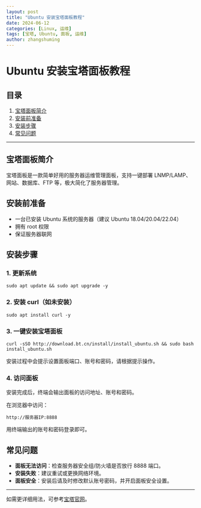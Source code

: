 ```yaml
---
layout: post
title: "Ubuntu 安装宝塔面板教程"
date: 2024-06-12
categories: [Linux, 运维]
tags: [宝塔, Ubuntu, 面板, 运维]
author: zhangshuming
---
```


# Ubuntu 安装宝塔面板教程

## 目录

1. [宝塔面板简介](#宝塔面板简介)
2. [安装前准备](#安装前准备)
3. [安装步骤](#安装步骤)
4. [常见问题](#常见问题)

---

## 宝塔面板简介

宝塔面板是一款简单好用的服务器运维管理面板，支持一键部署 LNMP/LAMP、网站、数据库、FTP 等，极大简化了服务器管理。

## 安装前准备

- 一台已安装 Ubuntu 系统的服务器（建议 Ubuntu 18.04/20.04/22.04）
- 拥有 root 权限
- 保证服务器联网

## 安装步骤

### 1. 更新系统

```
sudo apt update && sudo apt upgrade -y
```

### 2. 安装 curl（如未安装）

```
sudo apt install curl -y
```

### 3. 一键安装宝塔面板

```
curl -sSO http://download.bt.cn/install/install_ubuntu.sh && sudo bash install_ubuntu.sh
```

安装过程中会提示设置面板端口、账号和密码，请根据提示操作。

### 4. 访问面板

安装完成后，终端会输出面板的访问地址、账号和密码。

在浏览器中访问：

```
http://服务器IP:8888
```

用终端输出的账号和密码登录即可。

## 常见问题

- **面板无法访问**：检查服务器安全组/防火墙是否放行 8888 端口。
- **安装失败**：建议重试或更换网络环境。
- **面板安全**：安装后请及时修改默认账号密码，并开启面板安全设置。

---

如需更详细用法，可参考[宝塔官网](https://www.bt.cn/bbs/thread-19376-1-1.html)。 